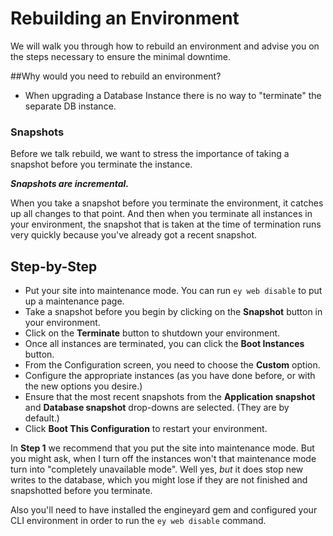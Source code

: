 # Rebuilding an Environment

We will walk you through how to rebuild an environment and advise you on the steps necessary to ensure the minimal downtime.

##Why would you need to rebuild an environment?

  * When upgrading a Database Instance there is no way to "terminate" the separate DB instance.

### Snapshots

Before we talk rebuild, we want to stress the importance of taking a snapshot before you terminate the instance.

***Snapshots are incremental.***

When you take a snapshot before you terminate the environment, it catches up all changes to that point.  And then when you terminate all instances in your environment, the snapshot that is taken at the time of termination runs very quickly because you've already got a recent snapshot.

## Step-by-Step

  - Put your site into maintenance mode.  You can run `ey web disable` to put up a maintenance page.
  - Take a snapshot before you begin by clicking on the **Snapshot** button in your environment.  
  - Click on the **Terminate** button to shutdown your environment.
  - Once all instances are terminated, you can click the **Boot Instances** button.
  - From the Configuration screen, you need to choose the **Custom** option.
  - Configure the appropriate instances (as you have done before, or with the new options you desire.)
  - Ensure that the most recent snapshots from the **Application snapshot** and **Database snapshot** drop-downs are selected.  (They are by default.)
  - Click **Boot This Configuration** to restart your environment.

In **Step 1** we recommend that you put the site into maintenance mode.  But you might ask, when I turn off the instances won't that maintenance mode turn into "completely unavailable mode".  Well yes, *but* it does stop new writes to the database, which you might lose if they are not finished and snapshotted before you terminate.

Also you'll need to have installed the engineyard gem and configured your CLI environment in order to run the `ey web disable` command.
